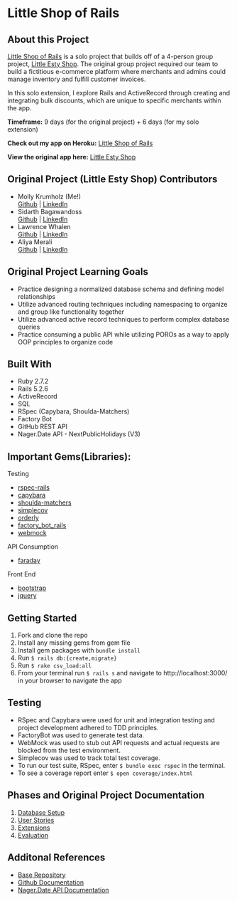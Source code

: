 # Little Shop of Rails

## About this Project
[Little Shop of Rails](https://little-shop-of-rails.herokuapp.com/) is a solo project that builds off of a 4-person group project, [Little Esty Shop](https://little-rails-shop.herokuapp.com/). The original group project required our team to build a fictitious e-commerce platform where merchants and admins could manage inventory and fulfill customer invoices. 

In this solo extension, I explore Rails and ActiveRecord through creating and integrating bulk discounts, which are unique to specific merchants within the app.

**Timeframe:** 9 days (for the original project) + 6 days (for my solo extension)

**Check out my app on Heroku:** [Little Shop of Rails](https://little-shop-of-rails.herokuapp.com/)

**View the original app here:** [Little Esty Shop](https://little-rails-shop.herokuapp.com/)

## Original Project (Little Esty Shop) Contributors

- Molly Krumholz (Me!)  
   [Github](https://github.com/mkrumholz) | [LinkedIn](https://www.linkedin.com/in/mkrumholz/)
- Sidarth Bagawandoss  
   [Github](https://github.com/Sidarth20) | [LinkedIn](https://www.linkedin.com/in/sidarth-bagawandoss-12220644/)
- Lawrence Whalen  
   [Github](https://github.com/LawrenceWhalen) | [LinkedIn](https://www.linkedin.com/in/lawrence-whalen-15996220a/)
- Aliya Merali  
   [Github](https://github.com/aliyamerali) | [LinkedIn](https://www.linkedin.com/in/aliyamerali/)

## Original Project Learning Goals
 - Practice designing a normalized database schema and defining model relationships
 - Utilize advanced routing techniques including namespacing to organize and group like functionality together
 - Utilize advanced active record techniques to perform complex database queries
 - Practice consuming a public API while utilizing POROs as a way to apply OOP principles to organize code

## Built With
- Ruby 2.7.2
- Rails 5.2.6
- ActiveRecord
- SQL
- RSpec (Capybara, Shoulda-Matchers)
- Factory Bot
- GitHub REST API
- Nager.Date API - NextPublicHolidays (V3)

## Important Gems(Libraries):
Testing
* [rspec-rails](https://github.com/rspec/rspec-rails)
* [capybara](https://github.com/teamcapybara/capybara)
* [shoulda-matchers](https://github.com/thoughtbot/shoulda-matchers)
* [simplecov](https://github.com/simplecov-ruby/simplecov)
* [orderly](https://github.com/simplecov-ruby/simplecov)
* [factory_bot_rails](https://github.com/thoughtbot/factory_bot_rails)
* [webmock](https://github.com/bblimke/webmock)

API Consumption
* [faraday](https://github.com/lostisland/faraday)

Front End
* [bootstrap](https://github.com/twbs/bootstrap-rubygem)
* [jquery](https://github.com/rails/jquery-rails)

## Getting Started
1. Fork and clone the repo
2. Install any missing gems from gem file
3. Install gem packages with `bundle install`
4. Run `$ rails db:{create,migrate}`
5. Run `$ rake csv_load:all`
6. From your terminal run `$ rails s` and navigate to http://localhost:3000/ in your browser to navigate the app

## Testing
* RSpec and Capybara were used for unit and integration testing and project development adhered to TDD principles.
* FactoryBot was used to generate test data.
* WebMock was used to stub out API requests and actual requests are blocked from the test environment.
* Simplecov was used to track total test coverage.
* To run our test suite, RSpec, enter `$ bundle exec rspec` in the terminal.
* To see a coverage report enter `$ open coverage/index.html`

## Phases and Original Project Documentation

1. [Database Setup](./doc/db_setup.md)
1. [User Stories](./doc/user_stories.md)
1. [Extensions](./doc/extensions.md)
1. [Evaluation](./doc/evaluation.md)

## Additonal References
- [Base Repository](https://github.com/turingschool-examples/little-esty-shop)
- [Github Documentation](https://docs.github.com/en/rest)
- [Nager.Date API Documentation](https://date.nager.at/API)

